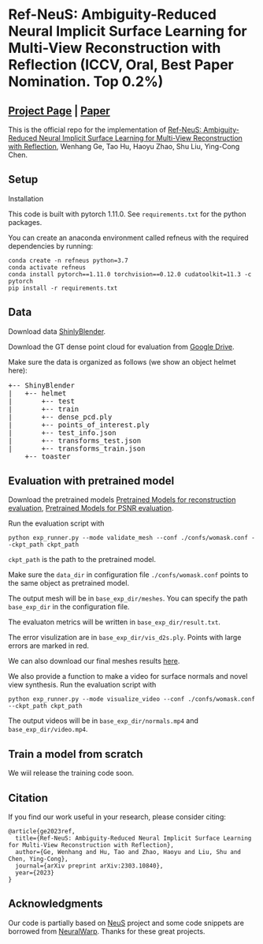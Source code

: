 

# Ref-NeuS: Ambiguity-Reduced Neural Implicit Surface Learning for Multi-View Reconstruction with Reflection (ICCV, Oral, Best Paper Nomination. Top 0.2%)

## [Project Page](https://g3956.github.io/) |  [Paper](https://arxiv.org/pdf/2303.10840.pdf)

This is the official repo for the implementation of [Ref-NeuS: Ambiguity-Reduced Neural Implicit Surface Learning for Multi-View Reconstruction with Reflection](https://arxiv.org/pdf/2303.10840.pdf), Wenhang Ge, Tao Hu, Haoyu Zhao, Shu Liu, Ying-Cong Chen.

## Setup

Installation 

This code is built with pytorch 1.11.0. See ```requirements.txt``` for the python packages.

You can create an anaconda environment called refneus with the required dependencies by running:

```
conda create -n refneus python=3.7 
conda activate refneus  
conda install pytorch==1.11.0 torchvision==0.12.0 cudatoolkit=11.3 -c pytorch
pip install -r requirements.txt
```

## Data

Download data [ShinlyBlender](https://storage.googleapis.com/gresearch/refraw360/ref.zip).

Download the GT dense point cloud for evaluation from [Google Drive](https://drive.google.com/file/d/1HGTD3uQUr8WrzRYZBagrg75_rQJmAK6S/view?usp=sharing).

Make sure the data is organized as follows (we show an object helmet here):
<pre>
+-- ShinyBlender
|   +-- helmet
|       +-- test
|       +-- train
|       +-- dense_pcd.ply
|       +-- points_of_interest.ply
|       +-- test_info.json
|       +-- transforms_test.json
|       +-- transforms_train.json
    +-- toaster
</pre>

## Evaluation with pretrained model

Download the pretrained models [Pretrained Models for reconstruction evaluation](https://drive.google.com/file/d/17A0x04nyRc9QLd31R57tWz1tcn159vr2/view?usp=sharing), 
 [Pretrained Models for PSNR evaluation](https://drive.google.com/file/d/1wqFJBv3hAHbBTM49yQZ_Gctm2CV_QVrr/view?usp=sharing).

Run the evaluation script with

```python exp_runner.py --mode validate_mesh --conf ./confs/womask.conf --ckpt_path ckpt_path```

```ckpt_path``` is the path to the pretrained model. 

Make sure the ```data_dir``` in configuration file ```./confs/womask.conf``` points to the same object as pretrained model.

The output mesh will be in ```base_exp_dir/meshes```. You can specify the path ```base_exp_dir``` in the configuration file.

The evaluaton metrics will be written in ```base_exp_dir/result.txt```.

The error visulization are in ```base_exp_dir/vis_d2s.ply```. Points with large errors are marked in red.

We can also download our final meshes results [here](https://drive.google.com/file/d/1r1G4Lu3U2017PHgIImx7WXm_ERSfKaHv/view?usp=sharing). 

We also provide a function to make a video for surface normals and novel view synthesis. Run the evaluation script with

```python exp_runner.py --mode visualize_video --conf ./confs/womask.conf --ckpt_path ckpt_path```

The output videos will be in ```base_exp_dir/normals.mp4``` and ```base_exp_dir/video.mp4```.

## Train a model from scratch

We wiil release the training code soon.

## Citation


If you find our work useful in your research, please consider citing:

```
@article{ge2023ref,
  title={Ref-NeuS: Ambiguity-Reduced Neural Implicit Surface Learning for Multi-View Reconstruction with Reflection},
  author={Ge, Wenhang and Hu, Tao and Zhao, Haoyu and Liu, Shu and Chen, Ying-Cong},
  journal={arXiv preprint arXiv:2303.10840},
  year={2023}
}
```


## Acknowledgments

Our code is partially based on [NeuS](https://github.com/Totoro97/NeuS) project and some code snippets are borrowed from [NeuralWarp](https://github.com/fdarmon/NeuralWarp). Thanks for these great projects. 


